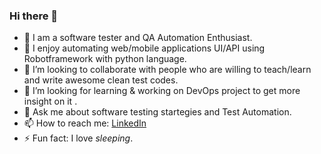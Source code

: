 ### Hi there 👋

<!--
**Anilkumar-Shrestha/AnilKumar-Shrestha** is a ✨ _special_ ✨ repository because its `README.md` (this file) appears on your GitHub profile.
-->

- 🔭 I am a software tester and QA Automation Enthusiast.
- 🌱 I enjoy automating web/mobile applications UI/API using Robotframework with python language. 
- 👯 I’m looking to collaborate with people who are willing to teach/learn and write awesome clean test codes.
- 🤔 I’m looking for learning & working on DevOps project to get more insight on it .
- 💬 Ask me about software testing startegies and Test Automation.
- 📫 How to reach me: [LinkedIn](https://www.linkedin.com/in/anilshrestha-19890307/)
- ⚡ Fun fact: I love _sleeping_.


